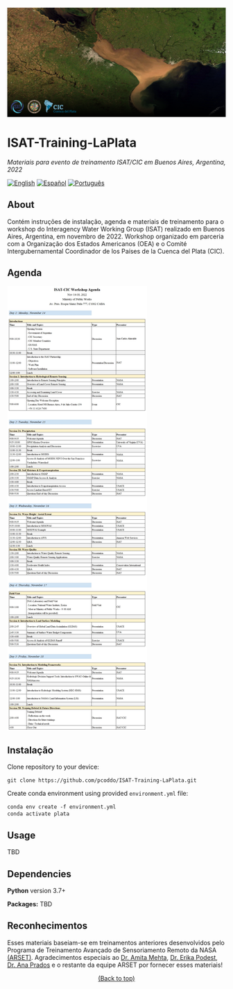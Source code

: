 <!-- Header -->
![Header](https://raw.githubusercontent.com/pcoddo/ISAT-Training-LaPlata/main/img/header.png)

# **ISAT-Training-LaPlata**
</p>
<p align="left">
    <em>Materiais para evento de treinamento ISAT/CIC em Buenos Aires, Argentina, 2022</em>
</p>

<!-- Badges -->
[![English](https://img.shields.io/badge/Translate-English-blue)](https://github.com/pcoddo/ISAT-Training-LaPlata/blob/master/README.md)
[![Español](https://img.shields.io/badge/Translate-Espa%C3%B1ol-orange)](https://github.com/pcoddo/ISAT-Training-LaPlata/blob/master/README.es.md)
[![Português](https://img.shields.io/badge/Translate-Portugu%C3%AAs-brightgreen)](https://github.com/pcoddo/ISAT-Training-LaPlata/blob/master/README.pt-br.md)

## About
Contém instruções de instalação, agenda e materiais de treinamento para o workshop do Interagency Water Working Group (ISAT) realizado em Buenos Aires, Argentina, em novembro de 2022. Workshop organizado em parceria com a Organização dos Estados Americanos (OEA) e o Comité Intergubernamental Coordinador de los Países de la Cuenca del Plata (CIC).

## Agenda
![Agenda](https://raw.githubusercontent.com/pcoddo/ISAT-Training-LaPlata/main/img/agenda_10.26.22.jpg)

## Instalação

Clone repository to your device:
```shell
git clone https://github.com/pcoddo/ISAT-Training-LaPlata.git
```
Create conda environment using provided `environment.yml` file:
```shell
conda env create -f environment.yml
conda activate plata
```

## Usage
TBD

## Dependencies
**Python** version 3.7+

**Packages:**
TBD
  
## Reconhecimentos
Esses materiais baseiam-se em treinamentos anteriores desenvolvidos pelo Programa de Treinamento Avançado de Sensoriamento Remoto da NASA [(ARSET)](https://appliedsciences.nasa.gov/what-we-do/capacity-building/arset). Agradecimentos especiais ao [Dr. Amita Mehta](https://sciences.gsfc.nasa.gov/sed/bio/amita.v.mehta), [Dr. Erika Podest](https://science.jpl.nasa.gov/people/podest/), [Dr. Ana Prados](https://jcet.umbc.edu/jcet-faculty/person/ed05369/) e o restante da equipe ARSET por fornecer esses materiais!


<p align="center">
  <a href="#ISAT-Training-LaPlata">(Back to top)</a>
</p>
